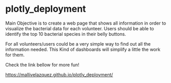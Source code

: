 # plotly_deployment

Main Objective is to create a web page that shows all information in order to visualize the bacterial data for each volunteer. Users should be able to identify the top 10 bacterial species in their belly buttons. 

For all volunteers/users could be a very simple way to find out all the information needed. This Kind of dashboards will simplify a little the work for them.
 
Check the link bellow for more fun!

https://mallivelazquez.github.io/plotly_deployment/

